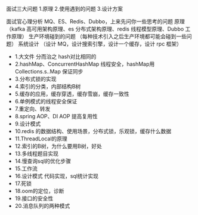 面试三大问题
1.原理
2.使用遇到的问题
3.设计方案


面试官心理分析
MQ、ES、Redis、Dubbo，上来先问你一些思考的问题
原理 （kafka 高可用架构原理、es 分布式架构原理、redis 线程模型原理、Dubbo 工作原理）
生产环境碰到的问题 （每种技术引入之后生产环境都可能会碰到一些问题）
系统设计 （设计 MQ，设计搜索引擎，设计一个缓存，设计 rpc 框架）


- 1.大文件 分而治之 hash对比相同的
- 2.hashMap、ConcurrentHashMap 线程安全，hashMap用Collections.s..Map 保证同步
- 3.分布式锁的实现
- 4.索引的分类，内部结构B树
- 5.缓存的应用，缓存穿透，缓存雪崩，缓存一致性
- 6.单例模式的线程安全保证
- 7.重定向、转发
- 8.spring AOP、DI AOP 提高复用性
- 9.设计模式
- 10.redis 的数据结构、使用场景，分布式锁，乐观锁，缓存什么数据
- 11.ThreadLocal的原理
- 12.索引的B树，为什么要用B树，好处
- 13.多线程题目实现
- 14.慢查询sql的优化步骤
- 15.工作流
- 16.设计模式 代码实现，sql统计实现
- 17.死锁
- 18.oom的定位，诊断
- 19.接口的安全性
- 20.消息队列的两种模式